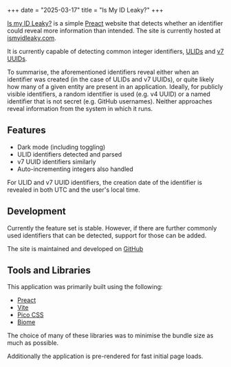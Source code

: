 +++
date = "2025-03-17"
title = "Is My ID Leaky?"
+++

[Is my ID Leaky?](https://ismyidleaky.com) is a simple [Preact](https://preactjs.com) website that detects whether an identifier could reveal more information than intended.
The site is currently hosted at [ismyidleaky.com](https://ismyidleaky.com).

It is currently capable of detecting common integer identifiers, [ULIDs](https://github.com/ulid/spec) and [v7 UUIDs](https://en.wikipedia.org/wiki/Universally_unique_identifier#Version_7_(timestamp_and_random)).

To summarise, the aforementioned identifiers reveal either when an identifier was created (in the case of ULIDs and v7 UUIDs), or quite likely how many of a given entity are present in an application. Ideally, for publicly visible identifiers, a random identifier is used (e.g. v4 UUID) or a named identifier that is not secret (e.g. GitHub usernames). Neither approaches reveal information from the system in which it runs.

## Features

* Dark mode (including toggling)
* ULID identifiers detected and parsed
* v7 UUID identifiers similarly
* Auto-incrementing integers also handled

For ULID and v7 UUID identifiers, the creation date of the identifier is revealed in both UTC and the user's local time.

## Development

Currently the feature set is stable.
However, if there are further commonly used identifiers that can be detected, support for those can be added.

The site is maintained and developed on [GitHub](https://github.com/sjp/leaky-ids)

## Tools and Libraries

This application was primarily built using the following:

* [Preact](https://preactjs.com/)
* [Vite](https://vite.dev/)
* [Pico CSS](https://picocss.com/)
* [Biome](https://biomejs.dev/)

The choice of many of these libraries was to minimise the bundle size as much as possible.

Additionally the application is pre-rendered for fast initial page loads.
